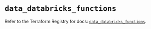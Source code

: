 # `data_databricks_functions`

Refer to the Terraform Registry for docs: [`data_databricks_functions`](https://registry.terraform.io/providers/databricks/databricks/1.80.0/docs/data-sources/functions).
